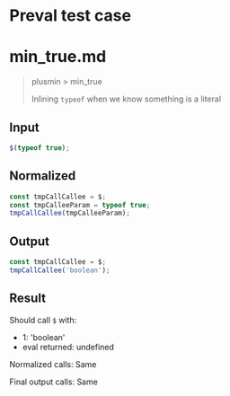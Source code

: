 # Preval test case

# min_true.md

> plusmin > min_true
>
> Inlining `typeof` when we know something is a literal

## Input

`````js filename=intro
$(typeof true);
`````

## Normalized

`````js filename=intro
const tmpCallCallee = $;
const tmpCalleeParam = typeof true;
tmpCallCallee(tmpCalleeParam);
`````

## Output

`````js filename=intro
const tmpCallCallee = $;
tmpCallCallee('boolean');
`````

## Result

Should call `$` with:
 - 1: 'boolean'
 - eval returned: undefined

Normalized calls: Same

Final output calls: Same
